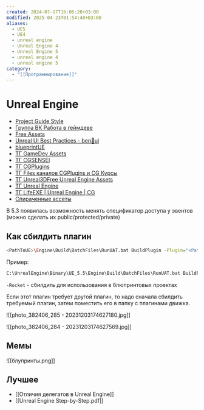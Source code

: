 ```yaml
---
created: 2024-07-17T16:06:20+03:00
modified: 2025-04-23T01:54:48+03:00
aliases:
  - UE5
  - UE4
  - unreal engine
  - Unreal Engine 4
  - Unreal Engine 5
  - unreal engine 4
  - unreal engine 5
category:
  - "[[Программирование]]"
---
```


# Unreal Engine

 - [Project Guide Style](https://github.com/CosmoMyzrailGorynych/ue4-style-guide-rus/blob/master/README.md)  
 - [Группа ВК Работа в геймдеве](https://m.vk.com/rabota_v_gamedeve?from=group)  
 - [Free Assets](https://gameassetsfree.com)  
 - [Unreal UI Best Practices - ben🌱ui](https://benui.ca/unreal/ui-best-practices)
 - [blueprintUE](https://blueprintue.com)
 - [ТГ GameDev Assets](https://t.me/GameDevAssets)
 - [ТГ CGSENSEI](https://t.me/cgsensei_academy)
 - [ТГ CGPlugins](https://t.me/cgplugin)
 - [ТГ Files каналов CGPlugins и CG Курсы](https://t.me/filescp)
 - [ТГ Unreal3DFree Unreal Engine Assets](https://t.me/Unreal3DFree)
 - [ТГ Unreal Engine](https://t.me/unrealenginecis)
 - [ТГ LifeEXE | Unreal Engine | CG](https://t.me/LifeExeCode)
 - [Спираченные ассеты](https://docs.google.com/spreadsheets/d/1XffjhGlV0h-RixtoivTVb5znDB1JALEwLrzIzav85_E/htmlview#)

В 5.3 появилась возможность менять спецификатор доступа у эвентов (можно сделать их public/protected/private)

## Как сбилдить плагин

```bash
<PathToUE>\Engine\Build\BatchFiles\RunUAT.bat BuildPlugin -Plugin="<PathToPlugin>" -Package="<PathToOutput>" -Rocket -TargetPlatforms=Win64
```

Пример:
```bash
C:\UnrealEngine\Binary\UE_5.5\Engine\Build\BatchFiles\RunUAT.bat BuildPlugin -Plugin="F:\Plugins55\TempPlugins\RuleProcessor\RuleProcessor.uplugin" -Package="F:\Plugins55\PackedPlugins_55\RuleProcessor" -Rocket -TargetPlatforms=Win64
```

`-Rocket` - сбилдить для использования в блюпринтовых проектах

Если этот плагин требует другой плагин, то надо сначала сбилдить требуемый плагин, затем поместить его в папку с плагинами движка.


![[photo_382406_285 - 20231203174627180.jpg]]

![[photo_382406_284 - 20231203174627569.jpg]]

## Мемы

![[блупринты.png]]

## Лучшее
 - [[Отличия делегатов в Unreal Engine]]
 - [[Unreal Engine Step-by-Step.pdf]]
